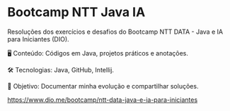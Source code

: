 # Bootcamp NTT Java IA
Resoluções dos exercícios e desafios do Bootcamp NTT DATA - Java e IA para Iniciantes (DIO).

🖥️ Conteúdo: Códigos em Java, projetos práticos e anotações.

🛠️ Tecnologias: Java, GitHub, Intellij.

🎯 Objetivo: Documentar minha evolução e compartilhar soluções.

https://www.dio.me/bootcamp/ntt-data-java-e-ia-para-iniciantes
